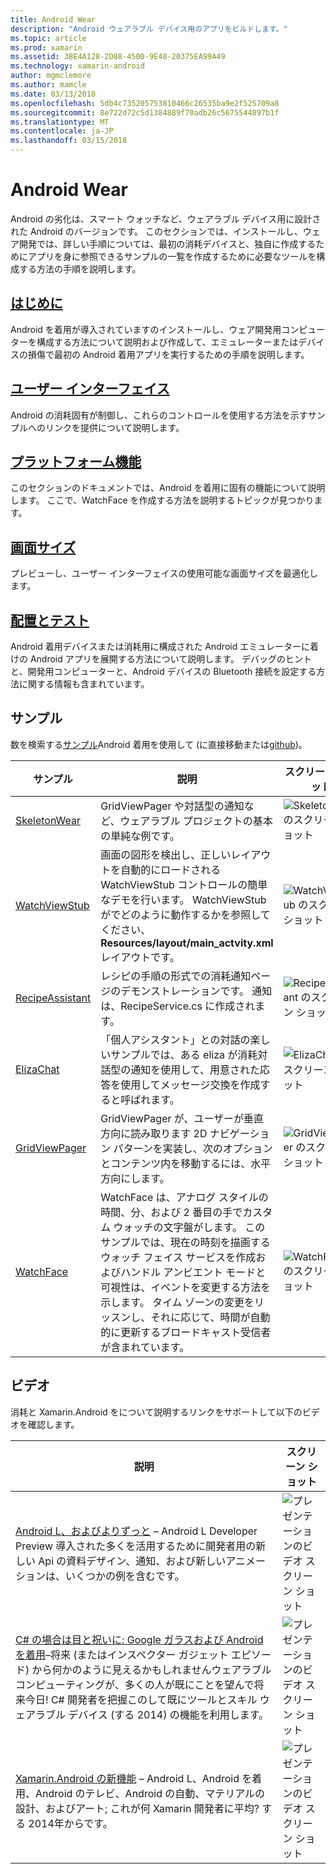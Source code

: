 ```yaml
---
title: Android Wear
description: "Android ウェアラブル デバイス用のアプリをビルドします。"
ms.topic: article
ms.prod: xamarin
ms.assetid: 3BE4A128-2D88-4500-9E48-20375EA99A49
ms.technology: xamarin-android
author: mgmclemore
ms.author: mamcle
ms.date: 03/13/2018
ms.openlocfilehash: 5db4c735205753810466c26535ba9e2f525709a8
ms.sourcegitcommit: 8e722d72c5d1384889f70adb26c5675544897b1f
ms.translationtype: MT
ms.contentlocale: ja-JP
ms.lasthandoff: 03/15/2018
---
```

# <a name="android-wear"></a>Android Wear

Android の劣化は、スマート ウォッチなど、ウェアラブル デバイス用に設計された Android のバージョンです。 このセクションでは、インストールし、ウェア開発では、詳しい手順については、最初の消耗デバイスと、独自に作成するためにアプリを身に参照できるサンプルの一覧を作成するために必要なツールを構成する方法の手順を説明します。

##  <a name="getting-startedandroidwearget-startedindexmd"></a>[はじめに](~/android/wear/get-started/index.md)

Android を着用が導入されていますのインストールし、ウェア開発用コンピューターを構成する方法について説明および作成して、エミュレーターまたはデバイスの損傷で最初の Android 着用アプリを実行するための手順を説明します。

##  <a name="user-interfaceandroidwearuser-interfaceindexmd"></a>[ユーザー インターフェイス](~/android/wear/user-interface/index.md)

Android の消耗固有が制御し、これらのコントロールを使用する方法を示すサンプルへのリンクを提供について説明します。

##  <a name="platform-featuresandroidwearplatformindexmd"></a>[プラットフォーム機能](~/android/wear/platform/index.md)

このセクションのドキュメントでは、Android を着用に固有の機能について説明します。 ここで、WatchFace を作成する方法を説明するトピックが見つかります。

##  <a name="screen-sizesandroidwearscreen-sizesmd"></a>[画面サイズ](~/android/wear/screen-sizes.md)

プレビューし、ユーザー インターフェイスの使用可能な画面サイズを最適化します。

##  <a name="deployment--testingandroidweardeploy-testindexmd"></a>[配置とテスト](~/android/wear/deploy-test/index.md)

Android 着用デバイスまたは消耗用に構成された Android エミュレーターに着けの Android アプリを展開する方法について説明します。 デバッグのヒントと、開発用コンピューターと、Android デバイスの Bluetooth 接続を設定する方法に関する情報も含まれています。



## <a name="samples"></a>サンプル

数を検索する[サンプル](https://developer.xamarin.com/samples/android/Android%20Wear/)Android 着用を使用して (に直接移動または[github](https://github.com/xamarin/monodroid-samples/tree/master/wear))。 

|サンプル|説明|スクリーン ショット|
|--- |--- |--- |
|[SkeletonWear](https://developer.xamarin.com/samples/SkeletonWear/)|GridViewPager や対話型の通知など、ウェアラブル プロジェクトの基本の単純な例です。|![Skeletonwear のスクリーン ショット](images/skeleton.png)|
|[WatchViewStub](https://developer.xamarin.com/samples/WatchViewStub/)|画面の図形を検出し、正しいレイアウトを自動的にロードされる WatchViewStub コントロールの簡単なデモを行います。  WatchViewStub がでどのように動作するかを参照してください、 **Resources/layout/main_actvity.xml**レイアウトです。|![WatchViewStub のスクリーン ショット](images/watchview.png)|
|[RecipeAssistant](https://developer.xamarin.com/samples/RecipeAssistant/)|レシピの手順の形式での消耗通知ページのデモンストレーションです。 通知は、RecipeService.cs に作成されます。|![RecipeAssistant のスクリーン ショット](images/recipeassist.png)|
|[ElizaChat](https://developer.xamarin.com/samples/ElizaChat/)|「個人アシスタント」との対話の楽しいサンプルでは、ある eliza が消耗対話型の通知を使用して、用意された応答を使用してメッセージ交換を作成すると呼ばれます。|![ElizaChat のスクリーン ショット](images/eliza.png)|
|[GridViewPager](https://developer.xamarin.com/samples/GridViewPager/)|GridViewPager が、ユーザーが垂直方向に読み取ります 2D ナビゲーション パターンを実装し、次のオプションとコンテンツ内を移動するには、水平方向にします。|![GridViewPager のスクリーン ショット](images/gridviewpager.png)|
|[WatchFace](https://developer.xamarin.com/samples/monodroid/wear/WatchFace)|WatchFace は、アナログ スタイルの時間、分、および 2 番目の手でカスタム ウォッチの文字盤がします。 このサンプルでは、現在の時刻を描画するウォッチ フェイス サービスを作成およびハンドル アンビエント モードと可視性は、イベントを変更する方法を示します。 タイム ゾーンの変更をリッスンし、それに応じて、時間が自動的に更新するブロードキャスト受信者が含まれています。|![WatchFace のスクリーン ショット](images/gridviewpager.png)|


##  <a name="videos"></a>ビデオ

消耗と Xamarin.Android をについて説明するリンクをサポートして以下のビデオを確認します。

|説明|スクリーン ショット|
|--- |--- |
|[Android L、およびよりずっと](http://blog.xamarin.com/webinar-recording-android-l-and-so-much-more/) &ndash; Android L Developer Preview 導入された多くを活用するために開発者用の新しい Api の資料デザイン、通知、および新しいアニメーションは、いくつかの例を含むです。|![プレゼンテーションのビデオ スクリーン ショット](images/video-android-l.png)|
|[C# の場合は目と祝いに: Google ガラスおよび Android を着用](https://www.youtube.com/watch?v=80H8tXByZQc)&ndash;将来 (またはインスペクター ガジェット エピソード) から何かのように見えるかもしれませんウェアラブル コンピューティングが、多くの人が既にことを望んで将来今日! C# 開発者を把握このして既にツールとスキル ウェアラブル デバイス (する 2014) の機能を利用します。|![プレゼンテーションのビデオ スクリーン ショット](images/video-eyes-ears.png)|
|[Xamarin.Android の新機能](https://www.youtube.com/watch?v=Gpqc2XZIQfU) &ndash; Android L、Android を着用、Android のテレビ、Android の自動、マテリアルの設計、およびアート; これが何 Xamarin 開発者に平均? する 2014年からです。|![プレゼンテーションのビデオ スクリーン ショット](Images/video-whats-new.png)|


<!--

March 18
http://blog.xamarin.com/android-wear/

August 14
http://blog.xamarin.com/android-l-developer-preview-android-wear-support/

August 27
http://blog.xamarin.com/tips-for-your-first-android-wear-app/

Watch Face
https://github.com/Redth/Xamarin.Wear.WatchFace
-->
